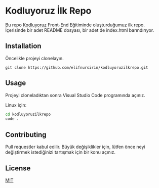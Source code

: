 # **Kodluyoruz İlk Repo**
Bu repo [Kodluyoruz](https://www.kodluyoruz.org) 
Front-End Eğitiminde oluşturduğumuz ilk repo. İçerisinde bir adet README dosyası, bir adet de index.html barındırıyor.

## **Installation**

Öncelikle projeyi clonelayın.

```
git clone https://github.com/elifnursirin/kodluyoruzilkrepo.git

```


## **Usage**
Projeyi cloneladıktan sonra Visual Studio Code programında açınız.

Linux için:

```cmd
cd kodluyoruzilkrepo
code .
```

## **Contributing**
Pull requestler kabul edilir. Büyük değişiklikler için, lütfen önce neyi değiştirmek istediğinizi tartışmak için bir konu açınız.

## **License**
[MIT](https://choosealicense.com/licenses/mit/)
